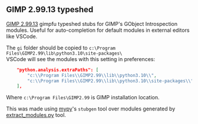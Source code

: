 ## GIMP 2.99.13 typeshed
[GIMP 2.99.13](https://gitlab.gnome.org/GNOME/gimp/-/pipeline_schedules#content-body) gimpfu typeshed stubs for GIMP's GObject Introspection modules.
Useful for auto-completion for default modules in external editors like VSCode.

The `gi` folder should be copied to `c:\Program Files\GIMP2.99\lib\python3.10\site-packages\`  
VSCode will see the modules with this setting in preferences:
```json
    "python.analysis.extraPaths": [
        "c:\\Program Files\\GIMP2.99\\lib\\python3.10\\",
        "c:\\Program Files\\GIMP2.99\\lib\\python3.10\\site-packages\\"
    ],
```
Where `c:\Program Files\GIMP2.99` is GIMP installation location.

This was made using [mypy](https://github.com/python/mypy)'s `stubgen` tool over modules generated by [extract_modules.py](/extract_modules.py) tool.
